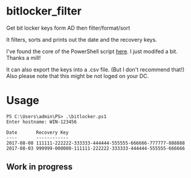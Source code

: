 # bitlocker_filter
Get bit locker keys form AD then filter/format/sort

It filters, sorts and prints out the date and the recovery keys. 

I've found the core of the PowerShell script [here](https://ndswanson.wordpress.com/2014/10/20/get-bitlocker-recovery-from-active-directory-with-powershell/). I just modifed a bit. Thanks a mill!

It can also export the keys into a .csv file. (But I don't recommend that!)
Also please note that this might be not loged on your DC.


# Usage
```
PS C:\Users\admin\PS> .\bitlocker.ps1
Enter hostname: WIN-123456

Date       Recovery Key
----       ------------
2017-08-08 111111-222222-333333-444444-555555-666666-777777-888888
2017-08-03 999999-000000-111111-222222-333333-444444-555555-666666
```

## Work in progress
